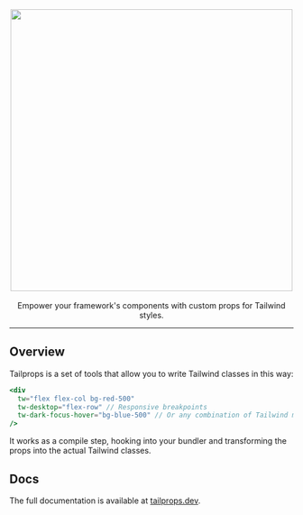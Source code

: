 <div align="center"><img src="https://tailprops.dev/logo.png" width="500" /></div>
<br/>
<div align="center">Empower your framework's components with custom props for Tailwind styles.</div>

---

## Overview

Tailprops is a set of tools that allow you to write Tailwind classes in this way:

```jsx
<div
  tw="flex flex-col bg-red-500"
  tw-desktop="flex-row" // Responsive breakpoints
  tw-dark-focus-hover="bg-blue-500" // Or any combination of Tailwind modifiers
/>
```

It works as a compile step, hooking into your bundler and transforming the props into the actual Tailwind classes.

## Docs

The full documentation is available at [tailprops.dev](https://tailprops.dev).
